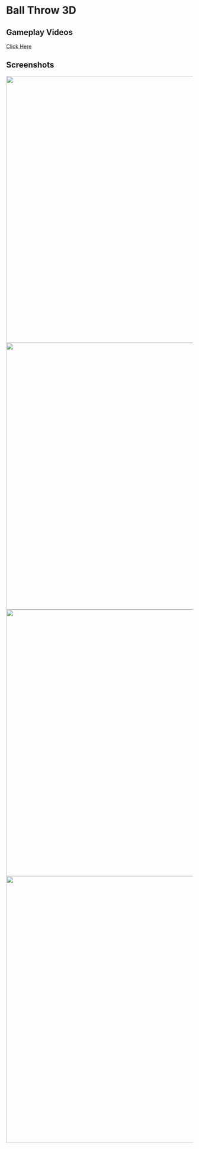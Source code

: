# Ball Throw 3D

## Gameplay Videos

[Click Here](https://drive.google.com/drive/folders/1-6tnLgJYE--WPYSQmozC33dDhDed4CRW)

## Screenshots

<img src="https://user-images.githubusercontent.com/55920002/120760053-57ef7880-c51c-11eb-9e93-a8a1b948d4da.jpg" height = 720/>
<img src="https://user-images.githubusercontent.com/55920002/120760061-58880f00-c51c-11eb-8239-a5fc982cfe7f.jpg" height = 720/>
<img src="https://user-images.githubusercontent.com/55920002/120760063-5920a580-c51c-11eb-8ea1-48820b8f1dd5.jpg" height = 720/>
<img src="https://user-images.githubusercontent.com/55920002/120760064-59b93c00-c51c-11eb-8200-c59a92819869.jpg" height = 720/>

